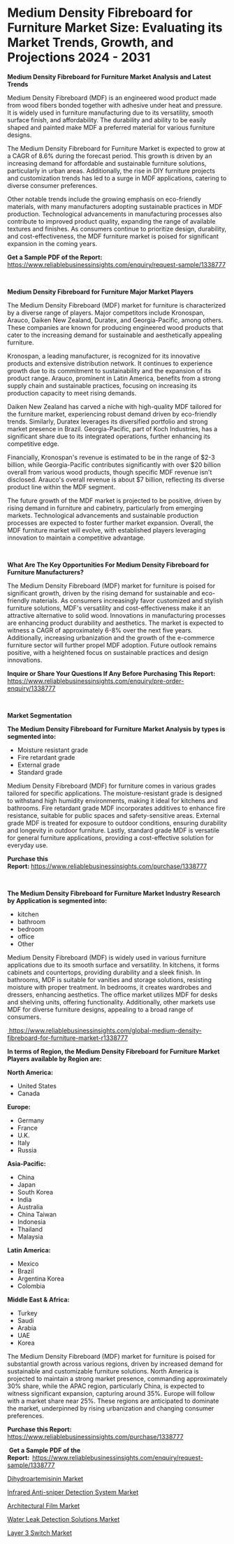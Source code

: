 <p><h1>Medium Density Fibreboard for Furniture Market Size: Evaluating its Market Trends, Growth, and Projections 2024 - 2031</h1></p><p><strong>Medium Density Fibreboard for Furniture Market Analysis and Latest Trends</strong></p>
<p><p>Medium Density Fibreboard (MDF) is an engineered wood product made from wood fibers bonded together with adhesive under heat and pressure. It is widely used in furniture manufacturing due to its versatility, smooth surface finish, and affordability. The durability and ability to be easily shaped and painted make MDF a preferred material for various furniture designs.</p><p>The Medium Density Fibreboard for Furniture Market is expected to grow at a CAGR of 8.6% during the forecast period. This growth is driven by an increasing demand for affordable and sustainable furniture solutions, particularly in urban areas. Additionally, the rise in DIY furniture projects and customization trends has led to a surge in MDF applications, catering to diverse consumer preferences. </p><p>Other notable trends include the growing emphasis on eco-friendly materials, with many manufacturers adopting sustainable practices in MDF production. Technological advancements in manufacturing processes also contribute to improved product quality, expanding the range of available textures and finishes. As consumers continue to prioritize design, durability, and cost-effectiveness, the MDF furniture market is poised for significant expansion in the coming years.</p></p>
<p><strong>Get a Sample PDF of the Report:&nbsp;</strong> <a href="https://www.reliablebusinessinsights.com/enquiry/request-sample/1338777?utm_campaign=57&utm_medium=2&utm_source=Github&utm_content=ia&utm_term=19112024&utm_id=medium-density-fibreboard-for-furniture">https://www.reliablebusinessinsights.com/enquiry/request-sample/1338777</a></p>
<p>&nbsp;</p>
<p><strong>Medium Density Fibreboard for Furniture Major Market Players</strong></p>
<p><p>The Medium Density Fibreboard (MDF) market for furniture is characterized by a diverse range of players. Major competitors include Kronospan, Arauco, Daiken New Zealand, Duratex, and Georgia-Pacific, among others. These companies are known for producing engineered wood products that cater to the increasing demand for sustainable and aesthetically appealing furniture.</p><p>Kronospan, a leading manufacturer, is recognized for its innovative products and extensive distribution network. It continues to experience growth due to its commitment to sustainability and the expansion of its product range. Arauco, prominent in Latin America, benefits from a strong supply chain and sustainable practices, focusing on increasing its production capacity to meet rising demands.</p><p>Daiken New Zealand has carved a niche with high-quality MDF tailored for the furniture market, experiencing robust demand driven by eco-friendly trends. Similarly, Duratex leverages its diversified portfolio and strong market presence in Brazil. Georgia-Pacific, part of Koch Industries, has a significant share due to its integrated operations, further enhancing its competitive edge.</p><p>Financially, Kronospan's revenue is estimated to be in the range of $2-3 billion, while Georgia-Pacific contributes significantly with over $20 billion overall from various wood products, though specific MDF revenue isn't disclosed. Arauco's overall revenue is about $7 billion, reflecting its diverse product line within the MDF segment.</p><p>The future growth of the MDF market is projected to be positive, driven by rising demand in furniture and cabinetry, particularly from emerging markets. Technological advancements and sustainable production processes are expected to foster further market expansion. Overall, the MDF furniture market will evolve, with established players leveraging innovation to maintain a competitive advantage.</p></p>
<p>&nbsp;</p>
<p><strong>What Are The Key Opportunities For Medium Density Fibreboard for Furniture Manufacturers?</strong></p>
<p><p>The Medium Density Fibreboard (MDF) market for furniture is poised for significant growth, driven by the rising demand for sustainable and eco-friendly materials. As consumers increasingly favor customized and stylish furniture solutions, MDF's versatility and cost-effectiveness make it an attractive alternative to solid wood. Innovations in manufacturing processes are enhancing product durability and aesthetics. The market is expected to witness a CAGR of approximately 6-8% over the next five years. Additionally, increasing urbanization and the growth of the e-commerce furniture sector will further propel MDF adoption. Future outlook remains positive, with a heightened focus on sustainable practices and design innovations.</p></p>
<p><strong>Inquire or Share Your Questions If Any Before Purchasing This Report:</strong> <a href="https://www.reliablebusinessinsights.com/enquiry/pre-order-enquiry/1338777?utm_campaign=57&utm_medium=2&utm_source=Github&utm_content=ia&utm_term=19112024&utm_id=medium-density-fibreboard-for-furniture">https://www.reliablebusinessinsights.com/enquiry/pre-order-enquiry/1338777</a></p>
<p>&nbsp;</p>
<p><strong>Market Segmentation</strong></p>
<p><strong>The Medium Density Fibreboard for Furniture Market Analysis by types is segmented into:</strong></p>
<p><ul><li>Moisture resistant grade</li><li>Fire retardant grade</li><li>External grade</li><li>Standard grade</li></ul></p>
<p><p>Medium Density Fibreboard (MDF) for furniture comes in various grades tailored for specific applications. The moisture-resistant grade is designed to withstand high humidity environments, making it ideal for kitchens and bathrooms. Fire retardant grade MDF incorporates additives to enhance fire resistance, suitable for public spaces and safety-sensitive areas. External grade MDF is treated for exposure to outdoor conditions, ensuring durability and longevity in outdoor furniture. Lastly, standard grade MDF is versatile for general furniture applications, providing a cost-effective solution for everyday use.</p></p>
<p><strong>Purchase this Report:&nbsp;</strong><a href="https://www.reliablebusinessinsights.com/purchase/1338777?utm_campaign=57&utm_medium=2&utm_source=Github&utm_content=ia&utm_term=19112024&utm_id=medium-density-fibreboard-for-furniture">https://www.reliablebusinessinsights.com/purchase/1338777</a></p>
<p>&nbsp;</p>
<p><strong>The Medium Density Fibreboard for Furniture Market Industry Research by Application is segmented into:</strong></p>
<p><ul><li>kitchen</li><li>bathroom</li><li>bedroom</li><li>office</li><li>Other</li></ul></p>
<p><p>Medium Density Fibreboard (MDF) is widely used in various furniture applications due to its smooth surface and versatility. In kitchens, it forms cabinets and countertops, providing durability and a sleek finish. In bathrooms, MDF is suitable for vanities and storage solutions, resisting moisture with proper treatment. In bedrooms, it creates wardrobes and dressers, enhancing aesthetics. The office market utilizes MDF for desks and shelving units, offering functionality. Additionally, other markets use MDF for diverse furniture designs, appealing to a broad range of consumers.</p></p>
<p><a href="https://www.reliablebusinessinsights.com/global-medium-density-fibreboard-for-furniture-market-r1338777?utm_campaign=57&utm_medium=2&utm_source=Github&utm_content=ia&utm_term=19112024&utm_id=medium-density-fibreboard-for-furniture">&nbsp;https://www.reliablebusinessinsights.com/global-medium-density-fibreboard-for-furniture-market-r1338777</a></p>
<p><strong>In terms of Region, the Medium Density Fibreboard for Furniture Market Players available by Region are:</strong></p>
<p>
    <p> <strong> North America: </strong>
        <ul>
            <li>United States</li>
            <li>Canada</li>
        </ul>
        </p> 
    <p> <strong> Europe: </strong>
        <ul>
            <li>Germany</li>
            <li>France</li>
            <li>U.K.</li>
            <li>Italy</li>
            <li>Russia</li>
        </ul>
        </p> 
    <p> <strong> Asia-Pacific: </strong>
        <ul>
            <li>China</li>
            <li>Japan</li>
            <li>South Korea</li>
            <li>India</li>
            <li>Australia</li>
            <li>China Taiwan</li>
            <li>Indonesia</li>
            <li>Thailand</li>
            <li>Malaysia</li>
        </ul>
        </p> 
    <p> <strong> Latin America: </strong>
        <ul>
            <li>Mexico</li>
            <li>Brazil</li>
            <li>Argentina Korea</li>
            <li>Colombia</li>
        </ul>
        </p> 
    <p> <strong> Middle East & Africa: </strong>
        <ul>
            <li>Turkey</li>
            <li>Saudi</li>
            <li>Arabia</li>
            <li>UAE</li>
            <li>Korea</li>
        </ul>
    </p>
    </p>
<p><p>The Medium Density Fibreboard (MDF) market for furniture is poised for substantial growth across various regions, driven by increased demand for sustainable and customizable furniture solutions. North America is projected to maintain a strong market presence, commanding approximately 30% share, while the APAC region, particularly China, is expected to witness significant expansion, capturing around 35%. Europe will follow with a market share near 25%. These regions are anticipated to dominate the market, underpinned by rising urbanization and changing consumer preferences.</p></p>
<p><strong>Purchase this Report: </strong><a href="https://www.reliablebusinessinsights.com/purchase/1338777?utm_campaign=57&utm_medium=2&utm_source=Github&utm_content=ia&utm_term=19112024&utm_id=medium-density-fibreboard-for-furniture">https://www.reliablebusinessinsights.com/purchase/1338777</a></p>
<p>&nbsp;<strong>Get a Sample PDF of the Report:&nbsp;&nbsp;</strong><a href="https://www.reliablebusinessinsights.com/enquiry/request-sample/1338777?utm_campaign=57&utm_medium=2&utm_source=Github&utm_content=ia&utm_term=19112024&utm_id=medium-density-fibreboard-for-furniture">https://www.reliablebusinessinsights.com/enquiry/request-sample/1338777</a></p>
<p><strong></strong></p>
<p><p><a href="https://www.linkedin.com/pulse/global-dihydroartemisinin-market-focus-application-end-use-pwrne?utm_campaign=57&utm_medium=2&utm_source=Github&utm_content=ia&utm_term=19112024&utm_id=medium-density-fibreboard-for-furniture">Dihydroartemisinin Market</a></p><p><a href="https://github.com/AshrafKhan865/Market-Research-Report-List-1/blob/main/infrared-anti-sniper-detection-system-market.md?utm_campaign=57&utm_medium=2&utm_source=Github&utm_content=ia&utm_term=19112024&utm_id=medium-density-fibreboard-for-furniture">Infrared Anti-sniper Detection System Market</a></p><p><a href="https://www.linkedin.com/pulse/architectural-film-market-opportunities-emerging-global-trends-zoc6e?utm_campaign=57&utm_medium=2&utm_source=Github&utm_content=ia&utm_term=19112024&utm_id=medium-density-fibreboard-for-furniture">Architectural Film Market</a></p><p><a href="https://issuu.com/reportprime-2/docs/water-leak-detection-solutions-mark_4bcd4b89cb742e?utm_campaign=57&utm_medium=2&utm_source=Github&utm_content=ia&utm_term=19112024&utm_id=medium-density-fibreboard-for-furniture">Water Leak Detection Solutions Market</a></p><p><a href="https://issuu.com/reportprime-2/docs/layer-3-switch-market-size-2030.ppt_7f0d25440618a1?utm_campaign=57&utm_medium=2&utm_source=Github&utm_content=ia&utm_term=19112024&utm_id=medium-density-fibreboard-for-furniture">Layer 3 Switch Market</a></p></p>